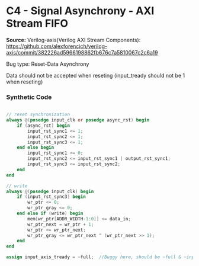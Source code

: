 # C4 - Signal Asynchrony - AXI Stream FIFO

**Source:** Verilog-axis(Verilog AXI Stream Components): https://github.com/alexforencich/verilog-axis/commit/382226ad5966198862fb676c7a5810067c2c6a19

Bug type: Reset-Data Asynchrony


Data should not be accepted when reseting (input_tready should not be 1 when reseting)

### Synthetic Code
```verilog

// reset synchronization
always @(posedge input_clk or posedge async_rst) begin
    if (async_rst) begin
        input_rst_sync1 <= 1;
        input_rst_sync2 <= 1;
        input_rst_sync3 <= 1;
    end else begin
        input_rst_sync1 <= 0;
        input_rst_sync2 <= input_rst_sync1 | output_rst_sync1;
        input_rst_sync3 <= input_rst_sync2;
    end
end

// write
always @(posedge input_clk) begin
    if (input_rst_sync3) begin
        wr_ptr <= 0;
        wr_ptr_gray <= 0;
    end else if (write) begin
        mem[wr_ptr[ADDR_WIDTH-1:0]] <= data_in;
        wr_ptr_next = wr_ptr + 1;
        wr_ptr <= wr_ptr_next;
        wr_ptr_gray <= wr_ptr_next ^ (wr_ptr_next >> 1);
    end
end

assign input_axis_tready = ~full;  //Buggy here, should be ~full & ~input_rst_sync3;

```
